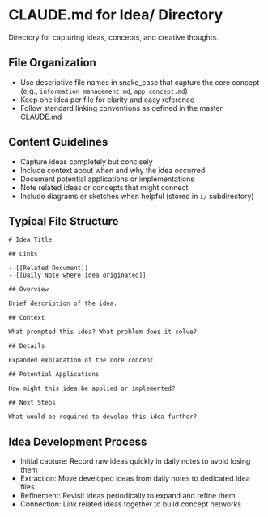 # CLAUDE.md for Idea/ Directory

Directory for capturing ideas, concepts, and creative thoughts.

## File Organization

- Use descriptive file names in snake_case that capture the core concept (e.g., `information_management.md`, `app_concept.md`)
- Keep one idea per file for clarity and easy reference
- Follow standard linking conventions as defined in the master CLAUDE.md

## Content Guidelines

- Capture ideas completely but concisely
- Include context about when and why the idea occurred
- Document potential applications or implementations
- Note related ideas or concepts that might connect
- Include diagrams or sketches when helpful (stored in `i/` subdirectory)

## Typical File Structure

```
# Idea Title

## Links

- [[Related Document]]
- [[Daily Note where idea originated]]

## Overview

Brief description of the idea.

## Context

What prompted this idea? What problem does it solve?

## Details

Expanded explanation of the core concept.

## Potential Applications

How might this idea be applied or implemented?

## Next Steps

What would be required to develop this idea further?
```

## Idea Development Process

- Initial capture: Record raw ideas quickly in daily notes to avoid losing them
- Extraction: Move developed ideas from daily notes to dedicated Idea files
- Refinement: Revisit ideas periodically to expand and refine them
- Connection: Link related ideas together to build concept networks

